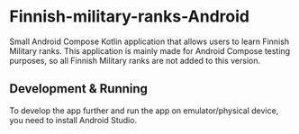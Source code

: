 # Finnish-military-ranks-Android

Small Android Compose Kotlin application that allows users to learn Finnish Military ranks.
This application is mainly made for Android Compose testing purposes, so all Finnish Military ranks
are not added to this version.

## Development & Running
To develop the app further and run the app on emulator/physical device, you need to install Android Studio.